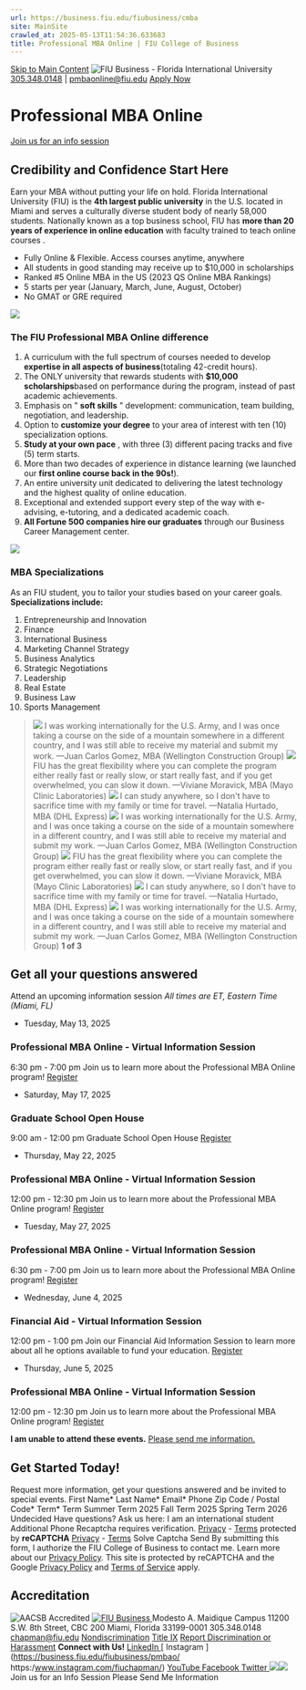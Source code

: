 ```yaml
---
url: https://business.fiu.edu/fiubusiness/cmba
site: MainSite
crawled_at: 2025-05-13T11:54:36.633683
title: Professional MBA Online | FIU College of Business
---
```


[Skip to Main Content](https://business.fiu.edu/fiubusiness/pmbao/#main-content)
![FIU Business - Florida International University](https://business.fiu.edu/_assets/images/fiu-business-logo-text.svg)
[305.348.0148](tel:13053480148) | pmbaonline@fiu.edu [Apply Now](https://pslinks.fiu.edu/psc/cslinks/EMPLOYEE/CAMP/c/OAA_ONLINE_APPLICATION.OAA_SIGNON_COMP.GBL?Page=OAA_APPLICATION01&Action=U&TEMPLATE_ID=FIU_GRAD_BUSN)
# Professional MBA Online
[Join us for an info session](https://business.fiu.edu/fiubusiness/pmbao/#infosessions)
## Credibility and Confidence Start Here
Earn your MBA without putting your life on hold. Florida International University (FIU) is the **4th largest public university** in the U.S. located in Miami and serves a culturally diverse student body of nearly 58,000 students. Nationally known as a top business school, FIU has **more than 20 years of experience in online education** with faculty trained to teach online courses .
  * Fully Online & Flexible. Access courses anytime, anywhere
  * All students in good standing may receive up to $10,000 in scholarships
  * Ranked #5 Online MBA in the US (2023 QS Online MBA Rankings)
  * 5 starts per year (January, March, June, August, October)
  * No GMAT or GRE required


![](https://business.fiu.edu/fiubusiness/_assets/images/pmbao-difference.jpg)
### The FIU Professional MBA Online difference
  1. A curriculum with the full spectrum of courses needed to develop **expertise in all aspects of business**(totaling 42-credit hours).
  2. The ONLY university that rewards students with **$10,000 scholarships**based on performance during the program, instead of past academic achievements.
  3. Emphasis on " **soft skills** " development: communication, team building, negotiation, and leadership. 
  4. Option to **customize your degree** to your area of interest with ten (10) specialization options.
  5. **Study at your own pace** , with three (3) different pacing tracks and five (5) term starts. 
  6. More than two decades of experience in distance learning (we launched our **first online course back in the 90s!**).
  7. An entire university unit dedicated to delivering the latest technology and the highest quality of online education.
  8. Exceptional and extended support every step of the way with e-advising, e-tutoring, and a dedicated academic coach.
  9. **All Fortune 500 companies hire our graduates** through our Business Career Management center.


![](https://business.fiu.edu/fiubusiness/_assets/images/pmbao-specializations.jpg)
### MBA Specializations
As an FIU student, you to tailor your studies based on your career goals. **Specializations include:**
  1. Entrepreneurship and Innovation
  2. Finance
  3. International Business
  4. Marketing Channel Strategy
  5. Business Analytics
  6. Strategic Negotiations
  7. Leadership
  8. Real Estate
  9. Business Law
  10. Sports Management


> ![](https://business.fiu.edu/fiubusiness/_assets/images/testimonials/juan-carlos-gomez.jpg)
> I was working internationally for the U.S. Army, and I was once taking a course on the side of a mountain somewhere in a different country, and I was still able to receive my material and submit my work.
> —Juan Carlos Gomez, MBA (Wellington Construction Group)
> ![](https://business.fiu.edu/fiubusiness/_assets/images/testimonials/viviane-moravick.jpg)
> FIU has the great flexibility where you can complete the program either really fast or really slow, or start really fast, and if you get overwhelmed, you can slow it down.
> —Viviane Moravick, MBA (Mayo Clinic Laboratories)
> ![](https://business.fiu.edu/fiubusiness/_assets/images/testimonials/natalia-hurtado.jpg)
> I can study anywhere, so I don't have to sacrifice time with my family or time for travel.
> —Natalia Hurtado, MBA (DHL Express)
> ![](https://business.fiu.edu/fiubusiness/_assets/images/testimonials/juan-carlos-gomez.jpg)
> I was working internationally for the U.S. Army, and I was once taking a course on the side of a mountain somewhere in a different country, and I was still able to receive my material and submit my work.
> —Juan Carlos Gomez, MBA (Wellington Construction Group)
> ![](https://business.fiu.edu/fiubusiness/_assets/images/testimonials/viviane-moravick.jpg)
> FIU has the great flexibility where you can complete the program either really fast or really slow, or start really fast, and if you get overwhelmed, you can slow it down.
> —Viviane Moravick, MBA (Mayo Clinic Laboratories)
> ![](https://business.fiu.edu/fiubusiness/_assets/images/testimonials/natalia-hurtado.jpg)
> I can study anywhere, so I don't have to sacrifice time with my family or time for travel.
> —Natalia Hurtado, MBA (DHL Express)
> ![](https://business.fiu.edu/fiubusiness/_assets/images/testimonials/juan-carlos-gomez.jpg)
> I was working internationally for the U.S. Army, and I was once taking a course on the side of a mountain somewhere in a different country, and I was still able to receive my material and submit my work.
> —Juan Carlos Gomez, MBA (Wellington Construction Group)
**1 of 3**
## Get all your questions answered
Attend an upcoming information session
 _All times are ET, Eastern Time (Miami, FL)_
  * Tuesday, May 13, 2025
### Professional MBA Online - Virtual Information Session
6:30 pm - 7:00 pm
Join us to learn more about the Professional MBA Online program!
[Register](https://fiucrm.my.salesforce-sites.com/fiubusiness/summit__SummitEventsRegister?instanceID=a1Q5Y00000F7LljUAF&utm_source=rydercenterdotfiudotedu&utm_medium=redirect&utm_campaign=ryder-center)
  * Saturday, May 17, 2025
### Graduate School Open House
9:00 am - 12:00 pm
Graduate School Open House
[Register](https://fiucrm.my.salesforce-sites.com/fiubusiness/summit__SummitEventsRegister?instanceID=a1Q5Y00000F7LzpUAF&utm_source=rydercenterdotfiudotedu&utm_medium=redirect&utm_campaign=ryder-center)
  * Thursday, May 22, 2025
### Professional MBA Online - Virtual Information Session
12:00 pm - 12:30 pm
Join us to learn more about the Professional MBA Online program!
[Register](https://fiucrm.my.salesforce-sites.com/fiubusiness/summit__SummitEventsRegister?instanceID=a1Q5Y00000F7LlkUAF&utm_source=rydercenterdotfiudotedu&utm_medium=redirect&utm_campaign=ryder-center)
  * Tuesday, May 27, 2025
### Professional MBA Online - Virtual Information Session
6:30 pm - 7:00 pm
Join us to learn more about the Professional MBA Online program!
[Register](https://fiucrm.my.salesforce-sites.com/fiubusiness/summit__SummitEventsRegister?instanceID=a1Q5Y00000F7Lm1UAF&utm_source=rydercenterdotfiudotedu&utm_medium=redirect&utm_campaign=ryder-center)
  * Wednesday, June 4, 2025
### Financial Aid - Virtual Information Session
12:00 pm - 1:00 pm
Join our Financial Aid Information Session to learn more about all he options available to fund your education.
[Register](https://fiucrm.my.salesforce-sites.com/fiubusiness/summit__SummitEventsRegister?instanceID=a1Q5Y00000F7Lg5UAF&utm_source=rydercenterdotfiudotedu&utm_medium=redirect&utm_campaign=ryder-center)
  * Thursday, June 5, 2025
### Professional MBA Online - Virtual Information Session
12:00 pm - 12:30 pm
Join us to learn more about the Professional MBA Online program!
[Register](https://fiucrm.my.salesforce-sites.com/fiubusiness/summit__SummitEventsRegister?instanceID=a1Q5Y00000F7LlnUAF&utm_source=rydercenterdotfiudotedu&utm_medium=redirect&utm_campaign=ryder-center)


**I am unable to attend these events.**
[Please send me information.](https://business.fiu.edu/fiubusiness/pmbao/)
## Get Started Today!
Request more information, get your questions answered and be invited to special events.
First Name*
Last Name*
Email*
Phone
Zip Code / Postal Code*
Term* Term Summer Term 2025 Fall Term 2025 Spring Term 2026 Undecided
Have questions? Ask us here:
I am an international student 
Additional Phone
Recaptcha requires verification. 
[Privacy](https://www.google.com/intl/en/policies/privacy/) - [Terms](https://www.google.com/intl/en/policies/terms/)
protected by **reCAPTCHA**
[Privacy](https://www.google.com/intl/en/policies/privacy/) - [Terms](https://www.google.com/intl/en/policies/terms/)
<label for="g-recaptcha-response" class="show-for-sr">Solve Captcha</label>
Send
By submitting this form, I authorize the FIU College of Business to contact me. Learn more about our [Privacy Policy](https://business.fiu.edu/privacy-policy/). This site is protected by reCAPTCHA and the Google [Privacy Policy](https://www.google.com/intl/en/policies/privacy/) and [Terms of Service](https://www.google.com/intl/en/policies/terms/) apply. 
## Accreditation
![AACSB Accredited ](https://business.fiu.edu/fiubusiness/_assets/images/logo-aacsb.png)
[ ![FIU Business](https://business.fiu.edu/_assets/images/fiu-business-logo-text.svg) ](https://business.fiu.edu/index.html)Modesto A. Maidique Campus 11200 S.W. 8th Street, CBC 200 Miami, Florida 33199-0001 305.348.0148 chapman@fiu.edu
[Nondiscrimination](https://ace.fiu.edu/civil-rights-and-accessibility/harassment-and-discrimination/) [Title IX](https://ace.fiu.edu/title-ix/) [Report Discrimination or Harassment](https://report.fiu.edu/)
**Connect with Us!**
[ LinkedIn ](https://www.linkedin.com/school/fiuchapman/) [ Instagram ](https://business.fiu.edu/fiubusiness/pmbao/ https:/www.instagram.com/fiuchapman/) [ YouTube ](https://www.youtube.com/@fiuchapman) [ Facebook ](https://www.facebook.com/fiubusiness) [ Twitter ](https://twitter.com/fiubusiness)
![](https://t.co/i/adsct?bci=3&dv=America%2FNew_York%26en-US%26Google%20Inc.%26Win32%26255%261080%26600%2612%2624%261080%26600%2610%26na&eci=2&event_id=4811e9b1-95ba-417e-a492-4bb515a69046&events=%5B%5B%22pageview%22%2C%7B%7D%5D%5D&integration=advertiser&p_id=Twitter&p_user_id=0&pl_id=6312de05-6be9-4b69-8e3f-9763b15e0192&tw_document_href=https%3A%2F%2Fbusiness.fiu.edu%2Ffiubusiness%2Fpmbao%2F&tw_iframe_status=0&tw_order_quantity=0&tw_sale_amount=0&txn_id=nuvsq&type=javascript&version=2.3.33)![](https://analytics.twitter.com/i/adsct?bci=3&dv=America%2FNew_York%26en-US%26Google%20Inc.%26Win32%26255%261080%26600%2612%2624%261080%26600%2610%26na&eci=2&event_id=4811e9b1-95ba-417e-a492-4bb515a69046&events=%5B%5B%22pageview%22%2C%7B%7D%5D%5D&integration=advertiser&p_id=Twitter&p_user_id=0&pl_id=6312de05-6be9-4b69-8e3f-9763b15e0192&tw_document_href=https%3A%2F%2Fbusiness.fiu.edu%2Ffiubusiness%2Fpmbao%2F&tw_iframe_status=0&tw_order_quantity=0&tw_sale_amount=0&txn_id=nuvsq&type=javascript&version=2.3.33)
Join us for an Info Session Please Send Me Information
